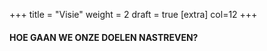 +++
title = "Visie"
weight = 2
draft = true
[extra]
col=12
+++
<h4 class="section-subheading text-muted">HOE GAAN WE ONZE DOELEN NASTREVEN?</h4>
